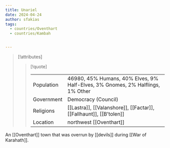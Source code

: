 ```yaml
---
title: Unariel
date: 2024-04-24
author: sfakias
tags:
  - countries/Oventhart
  - countries/Kambah


---
```

> [!attributes]
> 
> > [!quote]
> >
> > | | |
> > | --- | --- |
> > | Population | 46980, 45% Humans, 40% Elves, 9% Half-Elves, 3% Gnomes, 2% Halflings, 1% Other |
> > | Government | Democracy (Council) |
> > | Religions | [[Lastra]], [[Valanshore]], [[Factar]], [[Fallhaunt]], [[B'tolen]] |
> > | Location | northwest [[Oventhart]] |

An [[Oventhart]] town that was overrun by [[devils]] during [[War of Karahath]].